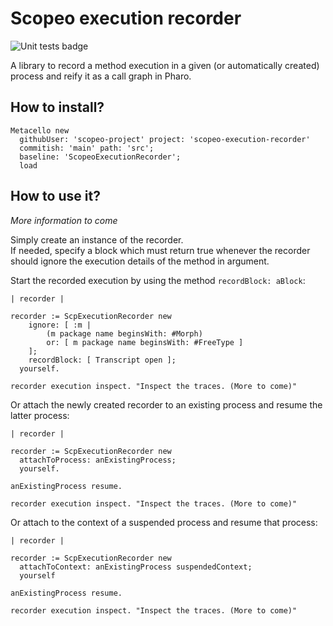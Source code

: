 # Scopeo execution recorder

![Unit tests badge](https://img.shields.io/github/actions/workflow/status/scopeo-project/scopeo-execution-recorder/tests.yml?label=Unit%20tests&branch=main)

A library to record a method execution in a given (or automatically created) process and reify it as a call graph in Pharo.

## How to install?

```st
Metacello new
  githubUser: 'scopeo-project' project: 'scopeo-execution-recorder'
  commitish: 'main' path: 'src';
  baseline: 'ScopeoExecutionRecorder';
  load
```

## How to use it?

*More information to come*

Simply create an instance of the recorder.  
If needed, specify a block which must return true whenever the recorder should ignore the execution details of the method in argument.  

Start the recorded execution by using the method `recordBlock: aBlock`:

```st
| recorder |

recorder := ScpExecutionRecorder new 
	ignore: [ :m | 
		(m package name beginsWith: #Morph)
		or: [ m package name beginsWith: #FreeType ]
	];
	recordBlock: [ Transcript open ];
  yourself.

recorder execution inspect. "Inspect the traces. (More to come)"
```

Or attach the newly created recorder to an existing process and resume the latter process:

```st
| recorder |

recorder := ScpExecutionRecorder new 
  attachToProcess: anExistingProcess;
  yourself.

anExistingProcess resume.

recorder execution inspect. "Inspect the traces. (More to come)"

```

Or attach to the context of a suspended process and resume that process:

```st
| recorder | 

recorder := ScpExecutionRecorder new 
  attachToContext: anExistingProcess suspendedContext;
  yourself

anExistingProcess resume.

recorder execution inspect. "Inspect the traces. (More to come)"
```